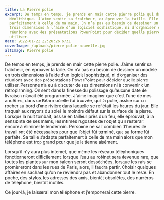 ```yaml
---
title: La Pierre polie
excerpt: De temps en temps, je prends en main cette pierre polie qui date du
  Néolithique. J’aime sentir sa fraîcheur, en éprouver la taille. Elle s’adapte
  parfaitement à celle de ma main. On n’a pas eu besoin de dessiner un modèle en
  trois dimensions à l’aide d’un logiciel sophistiqué, ni d’organiser des
  réunions avec des présentations PowerPoint pour décider quelle pierre
  utiliser.
date: 2022-01-22T22:26:26.673Z
coverImage: /uploads/pierre-polie-nouvelle.jpg
altImage: Pierre polie
---
```

De temps en temps, je prends en main cette pierre polie. J’aime sentir sa fraîcheur, en éprouver la taille. On n’a pas eu besoin de dessiner un modèle en trois dimensions à l’aide d’un logiciel sophistiqué, ni d’organiser des réunions avec des présentations PowerPoint pour décider quelle pierre utiliser. Personne n’a eu à discuter de ses dimensions ni à convenir d’un rétroplanning. On sent dans la finesse du polissage qu’aucune date de livraison n’avait été programmée. J'aime imaginer que c'est l’une de mes ancêtres, dans ce Béarn où elle fut trouvée, qui l’a polie, assise sur un rocher au bord d’une rivière dans laquelle se reflétait les heures du jour. Elle traquait aux rayons du soleil le moindre défaut sur la surface de la pierre. Lorsque la nuit tombait, assise en tailleur près d’un feu, elle éprouvait, à la sensibilité de ses mains, les infimes rugosités de l’objet qu’il resterait encore à éliminer le lendemain. Personne ne sait combien d’heures de travail ont été nécessaires pour que l’objet fût terminé, que sa forme fût parfaite. Sa taille s’adapte parfaitement à celle de ma main alors que mon téléphone est trop grand pour que je le tienne aisément.

Lorsqu'il n'y aura plus internet, que même les réseaux téléphoniques fonctionneront difficilement, lorsque l'eau au robinet sera devenue rare, que toutes les plantes sur mon balcon seront desséchées, lorsque les rats se promèneront dans les rues de Paris, alors, il faudra partir. Choisir quelques affaires en sachant qu’on ne reviendra pas et abandonner tout le reste. En poche, des stylos, les adresses des amis, bientôt obsolètes, des numéros de téléphone, bientôt inutiles. 

Ce jour-là, je laisserai mon téléphone et j’emporterai cette pierre.